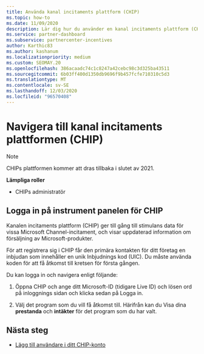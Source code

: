 ```yaml
---
title: Använda kanal incitaments plattform (CHIP)
ms.topic: how-to
ms.date: 11/09/2020
description: Lär dig hur du använder en kanal incitaments plattform (CHIP) för dina stimulans arbeten. OBS! den här plattformen kommer att dras tillbaka i slutet av 2021.
ms.service: partner-dashboard
ms.subservice: partnercenter-incentives
author: Karthic83
ms.author: kashanum
ms.localizationpriority: medium
ms.custom: SEOMAY.20
ms.openlocfilehash: 386acaadc74c1c8247a42cebc98c3d325ba43511
ms.sourcegitcommit: 6b03ff400d1350db9696f9b457fcfe710310c5d3
ms.translationtype: MT
ms.contentlocale: sv-SE
ms.lasthandoff: 12/03/2020
ms.locfileid: "96570408"
---
```

# <a name="navigate-the-channel-incentives-platform-chip"></a>Navigera till kanal incitaments plattformen (CHIP)

>[!NOTE]
>CHIPs plattformen kommer att dras tillbaka i slutet av 2021.

**Lämpliga roller**

- CHIPs administratör

## <a name="sign-into-the-chip-dashboard"></a>Logga in på instrument panelen för CHIP

Kanalen incitaments plattform (CHIP) ger till gång till stimulans data för vissa Microsoft Channel-incitament, och visar uppdaterad information om försäljning av Microsoft-produkter.

För att registrera sig i CHIP får den primära kontakten för ditt företag en inbjudan som innehåller en unik Inbjudnings kod (UIC). Du måste använda koden för att få åtkomst till kretsen för första gången.


Du kan logga in och navigera enligt följande:

1. Öppna CHIP och ange ditt Microsoft-ID (tidigare Live ID) och lösen ord på inloggnings sidan och klicka sedan på Logga in.
 
1. Välj det program som du vill få åtkomst till.
Härifrån kan du Visa dina **prestanda** och **intäkter** för det program som du har valt. 

## <a name="next-steps"></a>Nästa steg

- [Lägg till användare i ditt CHIP-konto](chip-users.md)